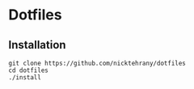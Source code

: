 # Dotfiles

## Installation

```shell
git clone https://github.com/nicktehrany/dotfiles
cd dotfiles
./install
```
